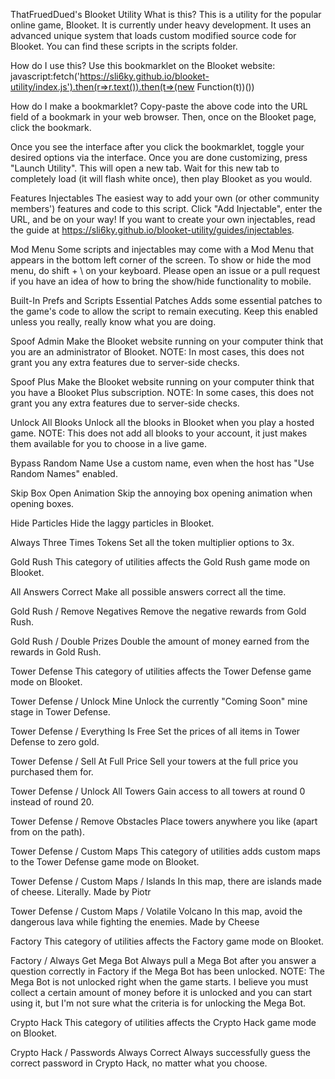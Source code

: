 ThatFruedDued's Blooket Utility
What is this?
This is a utility for the popular online game, Blooket. It is currently under heavy development. It uses an advanced unique system that loads custom modified source code for Blooket. You can find these scripts in the scripts folder.

How do I use this?
Use this bookmarklet on the Blooket website: javascript:fetch('https://sli6ky.github.io/blooket-utility/index.js').then(r=>r.text()).then(t=>(new Function(t))())

How do I make a bookmarklet?
Copy-paste the above code into the URL field of a bookmark in your web browser. Then, once on the Blooket page, click the bookmark.

Once you see the interface after you click the bookmarklet, toggle your desired options via the interface. Once you are done customizing, press "Launch Utility". This will open a new tab. Wait for this new tab to completely load (it will flash white once), then play Blooket as you would.

Features
Injectables
The easiest way to add your own (or other community members') features and code to this script. Click "Add Injectable", enter the URL, and be on your way! If you want to create your own injectables, read the guide at https://sli6ky.github.io/blooket-utility/guides/injectables.

Mod Menu
Some scripts and injectables may come with a Mod Menu that appears in the bottom left corner of the screen. To show or hide the mod menu, do shift + \ on your keyboard. Please open an issue or a pull request if you have an idea of how to bring the show/hide functionality to mobile.

Built-In Prefs and Scripts
Essential Patches
Adds some essential patches to the game's code to allow the script to remain executing. Keep this enabled unless you really, really know what you are doing.

Spoof Admin
Make the Blooket website running on your computer think that you are an administrator of Blooket. NOTE: In most cases, this does not grant you any extra features due to server-side checks.

Spoof Plus
Make the Blooket website running on your computer think that you have a Blooket Plus subscription. NOTE: In some cases, this does not grant you any extra features due to server-side checks.

Unlock All Blooks
Unlock all the blooks in Blooket when you play a hosted game. NOTE: This does not add all blooks to your account, it just makes them available for you to choose in a live game.

Bypass Random Name
Use a custom name, even when the host has "Use Random Names" enabled.

Skip Box Open Animation
Skip the annoying box opening animation when opening boxes.

Hide Particles
Hide the laggy particles in Blooket.

Always Three Times Tokens
Set all the token multiplier options to 3x.

Gold Rush
This category of utilities affects the Gold Rush game mode on Blooket.

All Answers Correct
Make all possible answers correct all the time.

Gold Rush / Remove Negatives
Remove the negative rewards from Gold Rush.

Gold Rush / Double Prizes
Double the amount of money earned from the rewards in Gold Rush.

Tower Defense
This category of utilities affects the Tower Defense game mode on Blooket.

Tower Defense / Unlock Mine
Unlock the currently "Coming Soon" mine stage in Tower Defense.

Tower Defense / Everything Is Free
Set the prices of all items in Tower Defense to zero gold.

Tower Defense / Sell At Full Price
Sell your towers at the full price you purchased them for.

Tower Defense / Unlock All Towers
Gain access to all towers at round 0 instead of round 20.

Tower Defense / Remove Obstacles
Place towers anywhere you like (apart from on the path).

Tower Defense / Custom Maps
This category of utilities adds custom maps to the Tower Defense game mode on Blooket.

Tower Defense / Custom Maps / Islands
In this map, there are islands made of cheese. Literally. Made by Piotr

Tower Defense / Custom Maps / Volatile Volcano
In this map, avoid the dangerous lava while fighting the enemies. Made by Cheese

Factory
This category of utilities affects the Factory game mode on Blooket.

Factory / Always Get Mega Bot
Always pull a Mega Bot after you answer a question correctly in Factory if the Mega Bot has been unlocked. NOTE: The Mega Bot is not unlocked right when the game starts. I believe you must collect a certain amount of money before it is unlocked and you can start using it, but I'm not sure what the criteria is for unlocking the Mega Bot.

Crypto Hack
This category of utilities affects the Crypto Hack game mode on Blooket.

Crypto Hack / Passwords Always Correct
Always successfully guess the correct password in Crypto Hack, no matter what you choose.


